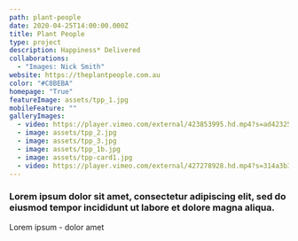 ```yaml
---
path: plant-people
date: 2020-04-25T14:00:00.000Z
title: Plant People
type: project
description: Happiness* Delivered
collaborations:
  - "Images: Nick Smith"
website: https://theplantpeople.com.au
color: "#C8BEBA"
homepage: "True"
featureImage: assets/tpp_1.jpg
mobileFeature: ""
galleryImages:
  - video: https://player.vimeo.com/external/423853995.hd.mp4?s=ad42325f5091e72226850575584dadaf5c48a026&profile_id=175
  - image: assets/tpp_2.jpg
  - image: assets/tpp_3.jpg
  - image: assets/tpp_1b.jpg
  - image: assets/tpp-card1.jpg
  - video: https://player.vimeo.com/external/427278928.hd.mp4?s=314a3b39c168bdf71066d65570f81a4e55edce73&profile_id=175
---
```

### Lorem ipsum dolor sit amet, consectetur adipiscing elit, sed do eiusmod tempor incididunt ut labore et dolore magna aliqua.

Lorem ipsum - dolor amet
 